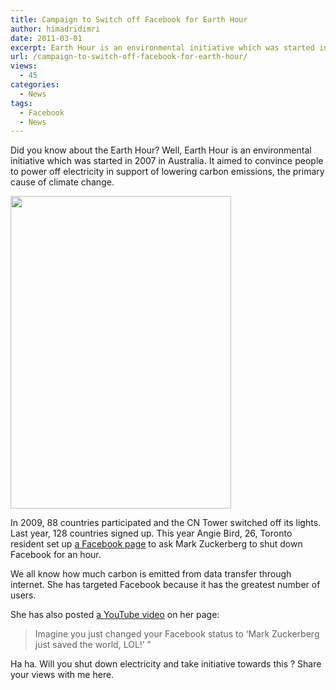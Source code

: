 ```yaml
---
title: Campaign to Switch off Facebook for Earth Hour
author: himadridimri
date: 2011-03-01
excerpt: Earth Hour is an environmental initiative which was started in 2007 in Australia. It aimed to convince people to power off electricity in support of lowering carbon emissions, the primary cause of climate change.
url: /campaign-to-switch-off-facebook-for-earth-hour/
views:
  - 45
categories:
  - News
tags:
  - Facebook
  - News
---
```

Did you know about the Earth Hour? Well, Earth Hour is an environmental initiative which was started in 2007 in Australia. It aimed to convince people to power off electricity in support of lowering carbon emissions, the primary cause of climate change.

[<img class="alignnone size-full wp-image-5974" src="http://cdn.devilsworkshop.org/files/2011/03/Angie-Bird-Mark-zuckerberg.jpeg" alt="" width="353" height="500" />][1]

In 2009, 88 countries participated and the CN Tower switched off its lights. Last year, 128 countries signed up. This year Angie Bird, 26, Toronto resident set up <a href="http://www.facebook.com/pages/Shut-Down-Fbook-4-Earth-Hour/147197015337844" onclick="_gaq.push(['_trackEvent', 'outbound-article', 'http://www.facebook.com/pages/Shut-Down-Fbook-4-Earth-Hour/147197015337844', 'a Facebook page']);" target="_blank">a Facebook page</a> to ask Mark Zuckerberg to shut down Facebook for an hour.

We all know how much carbon is emitted from data transfer through internet. She has targeted Facebook because it has the greatest number of users.

She has also posted <a href="http://www.youtube.com/watch?v=PvRYxixyXio" onclick="_gaq.push(['_trackEvent', 'outbound-article', 'http://www.youtube.com/watch?v=PvRYxixyXio', 'a YouTube video']);" target="_blank">a YouTube video</a> on her page:

> Imagine you just changed your Facebook status to ‘Mark Zuckerberg just saved the world, LOL!’ ”

Ha ha. Will you shut down electricity and take initiative towards this ? Share your views with me here.

 [1]: http://cdn.devilsworkshop.org/files/2011/03/Angie-Bird-Mark-zuckerberg.jpeg
